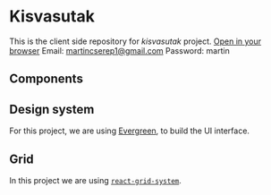 # Kisvasutak
This is the client side repository for _kisvasutak_ project. 
[Open in your browser](https://kisvasutakadminfrontend.netlify.com/)
Email: martincserep1@gmail.com
Password: martin

## Components

## Design system

For this project, we are using [Evergreen](https://github.com/segmentio/evergreen), to build the UI interface.

## Grid 

In this project we are using [`react-grid-system`](https://github.com/sealninja/react-grid-system).

